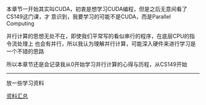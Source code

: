 本章节一开始其实叫CUDA，初衷是想学习CUDA编程，但是之后无意间看了CS149这门课，才
意识到，我要学习的可能不是CUDA，而是Parallel Computing

并行计算的思想无处不在，即使我们平常写的看似串行的程序，在底层CPU的指令流处理上
也会有并行，所以我认为理解并行计算，可能深入硬件来进行学习是一个不错的思路

所以本章节还是会记录我从0开始学习并行计算的心得与历程，从CS149开始

---

放一些学习资料

[资料汇总](https://godweiyang.com/2021/01/25/cuda-reading/)
